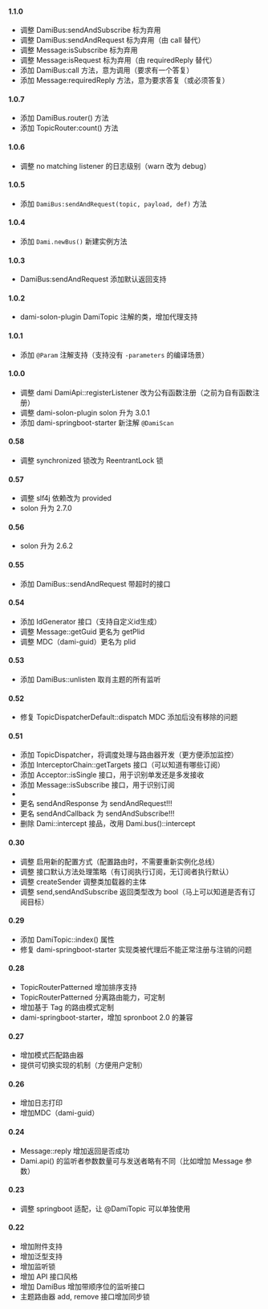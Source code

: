 #### 1.1.0

* 调整 DamiBus:sendAndSubscribe 标为弃用
* 调整 DamiBus:sendAndRequest 标为弃用（由 call 替代）
* 调整 Message:isSubscribe 标为弃用
* 调整 Message:isRequest 标为弃用（由 requiredReply 替代）
* 添加 DamiBus:call 方法，意为调用（要求有一个答复）
* 添加 Message:requiredReply 方法，意为要求答复（或必须答复）

#### 1.0.7

* 添加 DamiBus.router() 方法
* 添加 TopicRouter:count() 方法

#### 1.0.6

* 调整 no matching listener 的日志级别（warn 改为 debug）

#### 1.0.5

* 添加 `DamiBus:sendAndRequest(topic, payload, def)` 方法

#### 1.0.4

* 添加 `Dami.newBus()` 新建实例方法

#### 1.0.3

* DamiBus:sendAndRequest 添加默认返回支持

#### 1.0.2

* dami-solon-plugin DamiTopic 注解的类，增加代理支持

#### 1.0.1

* 添加 `@Param` 注解支持（支持没有 `-parameters` 的编译场景）

#### 1.0.0

* 调整 dami DamiApi::registerListener 改为公有函数注册（之前为自有函数注册）
* 调整 dami-solon-plugin solon 升为 3.0.1
* 添加 dami-springboot-starter 新注解 `@DamiScan`

#### 0.58
* 调整 synchronized 锁改为 ReentrantLock 锁

#### 0.57
* 调整 slf4j 依赖改为 provided
* solon 升为 2.7.0


#### 0.56
* solon 升为 2.6.2

#### 0.55
* 添加 DamiBus::sendAndRequest 带超时的接口

#### 0.54
* 添加 IdGenerator 接口（支持自定义id生成）
* 调整 Message::getGuid 更名为 getPlid
* 调整 MDC（dami-guid）更名为 plid


#### 0.53
* 添加 DamiBus::unlisten 取肖主题的所有监听

#### 0.52
* 修复 TopicDispatcherDefault::dispatch MDC 添加后没有移除的问题

#### 0.51
* 添加 TopicDispatcher，将调度处理与路由器开发（更方便添加监控）
* 添加 InterceptorChain::getTargets 接口（可以知道有哪些订阅）
* 添加 Acceptor::isSingle 接口，用于识别单发还是多发接收
* 添加 Message::isSubscribe 接口，用于识别订阅
* 
* 更名 sendAndResponse 为 sendAndRequest!!!
* 更名 sendAndCallback 为 sendAndSubscribe!!!
* 删除 Dami::intercept 接品，改用 Dami.bus()::intercept

#### 0.30

* 调整 启用新的配置方式（配置路由时，不需要重新实例化总线）
* 调整 接口默认方法处理策略（有订阅执行订阅，无订阅者执行默认）
* 调整 createSender 调整类加载器的主体
* 调整 send,sendAndSubscribe 返回类型改为 bool（马上可以知道是否有订阅目标）

#### 0.29

* 添加 DamiTopic::index() 属性
* 修复 dami-springboot-starter 实现类被代理后不能正常注册与注销的问题

#### 0.28

* TopicRouterPatterned 增加排序支持
* TopicRouterPatterned 分离路由能力，可定制
* 增加基于 Tag 的路由模式定制
* dami-springboot-starter，增加 spronboot 2.0 的兼容

#### 0.27

* 增加模式匹配路由器
* 提供可切换实现的机制（方便用户定制）

#### 0.26

* 增加日志打印
* 增加MDC（dami-guid）

#### 0.24

* Message::reply 增加返回是否成功
* Dami.api() 的监听者参数数量可与发送者略有不同（比如增加 Message 参数）

#### 0.23

* 调整 springboot 适配，让 @DamiTopic 可以单独使用

#### 0.22

* 增加附件支持
* 增加泛型支持
* 增加监听锁
* 增加 API 接口风格
* 增加 DamiBus 增加带顺序位的监听接口
* 主题路由器 add, remove 接口增加同步锁

